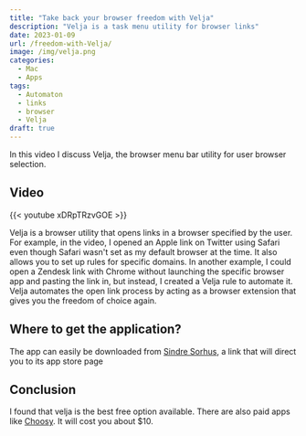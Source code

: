```yaml
---
title: "Take back your browser freedom with Velja"
description: "Velja is a task menu utility for browser links"
date: 2023-01-09
url: /freedom-with-Velja/
image: /img/velja.png
categories:
  - Mac
  - Apps
tags:
  - Automaton
  - links
  - browser
  - Velja
draft: true
---
```


In this video I discuss Velja, the browser menu bar utility for user browser selection.

<!--more-->

## Video

{{< youtube xDRpTRzvGOE >}}

Velja is a browser utility that opens links in a browser specified by the user. For example, in the video, I opened an Apple link on Twitter using Safari even though Safari wasn't set as my default browser at the time. It also allows you to set up rules for specific domains. In another example, I could open a Zendesk link with Chrome without launching the specific browser app and pasting the link in, but instead, I created a Velja rule to automate it. Velja automates the open link process by acting as a browser extension that gives you the freedom of choice again. 

## Where to get the application?

The app can easily be downloaded from [Sindre Sorhus](https://sindresorhus.com/velja), a link that will direct you to its app store page

## Conclusion

I found that velja is the best free option available. There are also paid apps like [Choosy](https://choosy.app/). It will cost you about $10. 